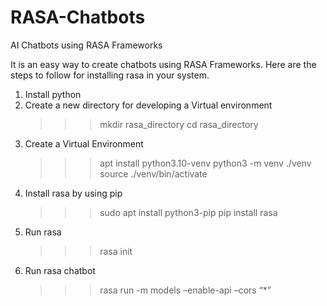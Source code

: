 # RASA-Chatbots
AI Chatbots using RASA Frameworks

It is an easy way to create chatbots using RASA Frameworks. Here are the steps to follow for installing rasa in your system.

1. Install python
2. Create a new directory for developing a Virtual environment
  	>>>	mkdir rasa_directory
  	>>>	cd rasa_directory
3. Create a Virtual Environment
  	>>>	apt install python3.10-venv
  	>>>	python3 -m venv ./venv
  	>>>	source ./venv/bin/activate
3. Install rasa by using pip 
  	>>>	sudo apt install python3-pip
  	>>>	pip install rasa
4. Run rasa
  	>>>	rasa init
5. Run rasa chatbot
    >>>	rasa run -m models –enable-api –cors “*”
